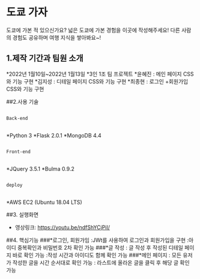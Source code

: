 # 도쿄 가자
도쿄에 가본 적 있으신가요? 넓은 도쿄에 가본 경험을 이곳에 작성해주세요! 
다른 사람의 경험도 공유하며 여행 지식을 쌓아봐요~!

## 1.제작 기간과 팀원 소개

*2022년 1월10일~2022년 1월13일
*3인 1조 팀 프로젝트
 *윤혜진 : 메인 페이지 CSS와 기능 구현
 *김지성 : 디테일 페이지 CSS와 기능 구현
 *최종현 : 로그인 +회원가입 CSS와 기능 구현



##2.사용 기술
<pre>
<code>
Back-end
</code>
</pre>
*Python 3
*Flask 2.0.1
*MongoDB 4.4
<pre>
<code>
Front-end
</code>
</pre>
*JQuery 3.5.1
*Bulma 0.9.2
<pre>
<code>
deploy
</code>
</pre>
*AWS EC2 (Ubuntu 18.04 LTS)

##3. 실행화면
* 영상링크: <https://youtu.be/ndfShYCjPiI/>

##4. 핵심기능
###*로그인, 회원가임
    :JWt를 사용하여 로그인과 회원가입을 구현
    :아이디 중복확인과 비밀번호 2차 확인 가능
###*글 작성
    : 글 작성 후 작성된 디테일 페이지 바로 확인 가능
    :작성 시간과 아이디도 함께 확인 가능
###*메인 페이지
    : 모든 유저가 작성한 글을 시간 순서대로 확인 가능
    : 라스트에 올라온 글을 클릭 후 해당 글 확인 가능
